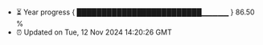 - ⏳ Year progress { █████████████████████████▁▁▁▁▁ } 86.50 %
- ⏰ Updated on Tue, 12 Nov 2024 14:20:26 GMT

